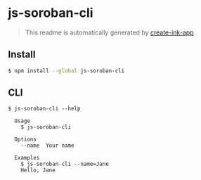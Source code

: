 # js-soroban-cli

> This readme is automatically generated by [create-ink-app](https://github.com/vadimdemedes/create-ink-app)

## Install

```bash
$ npm install --global js-soroban-cli
```

## CLI

```
$ js-soroban-cli --help

  Usage
    $ js-soroban-cli

  Options
    --name  Your name

  Examples
    $ js-soroban-cli --name=Jane
    Hello, Jane
```
